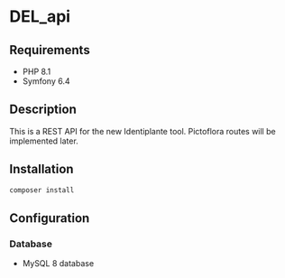 # DEL_api

## Requirements

- PHP 8.1
- Symfony 6.4

## Description

This is a REST API for the new Identiplante tool.
Pictoflora routes will be implemented later.

## Installation

```bash
composer install
```

## Configuration

### Database

- MySQL 8 database